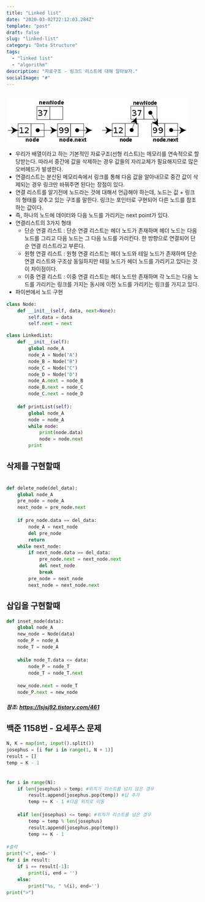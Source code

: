 ```yaml
---
title: "Linked list"
date: "2020-03-02T22:12:03.284Z"
template: "post"
draft: false
slug: "linked-list"
category: "Data Structure"
tags:
  - "linked list"
  - "algorithm"
description: "자료구조 - 링크드 리스트에 대해 알아보자."
socialImage: "#"
---
```


## 

![linked list (출처: wikipedia)](/media/linkedlist.png)

+ 우리가 배열이라고 하는 기본적인 자료구조(선형 리스트)는 메모리를 연속적으로 할당받는다. 따라서 중간에 값을 삭제하는 경우 값들의 자리교체가 필요해지므로 많은 오버헤드가 발생한다.   
+ 연결리스트는 분산된 메모리속에서 링크를 통해 다음 값을 알아내므로 중간 값이 삭제되는 경우 링크만 바꿔주면 된다는 장점이 있다.   
+ 연결 리스트를 알기전에 노드라는 것에 대해서 언급해야 하는데, 노드는 값 + 링크의 형태를 갖추고 있는 구조를 말한다. 링크는 포인터로 구현되어 다른 노드를 참조하는 값이다.   
+ 즉, 하나의 노드에 데이터와 다음 노드를 가리키는 next point가 있다.   
+ 연결리스트의 3가지 형태   
    - 단순 연결 리스트 : 단순 연결 리스트는 헤더 노드가 존재하며 헤더 노드는 다음 노드를 그리고 다음 노드는 그 다음 노드를 가리킨다. 한 방향으로 연결되어 단순 연결 리스트라고 부른다.   
    - 원형 연결 리스트 : 원형 연결 리스트는 헤더 노드와 테일 노드가 존재하며 단순 연결 리스트와 구조상 동일하지만 테일 노드가 헤더 노드를 가리키고 있다는 것이 차이점이다.   
    - 이중 연결 리스트 : 이중 연결 리스트는 헤더 노드만 존재하며 각 노드는 다음 노드를 가리키는 링크를 가지는 동시에 이전 노드를 가리키는 링크를 가지고 있다.      
+ 파이썬에서 노드 구현   
```python
class Node:
    def __init__(self, data, next=None):
        self.data = data
        self.next = next
```   
```python
class LinkedList:
    def __init__(self):
        global node_A
        node_A = Node("A")
        node_B = Node("B")
        node_C = Node("C")
        node_D = Node("D")
        node_A.next = node_B
        node_B.next = node_C
        node_C.next = node_D
    
    def printList(self):
        global node_A
        node = node_A
        while node:
            print(node.data)
            node = node.next
        print
```   

## 삭제를 구현할때   
```python

def delete_node(del_data):
    global node_A
    pre_node = node_A
    next_node = pre_node.next

    if pre_node.data == del_data:
        node_A = next_node
        del pre_node
        return
    while next_node:
        if next_node.data == del_data:
            pre_node.next = next_node.next
            del next_node
            break
        pre_node = next_node
        next_node = next_node.next
```   
## 삽입을 구현할때   
```python
def inset_node(data):
    global node_A
    new_node = Node(data)
    node_P = node_A
    node_T = node_A

    while node_T.data <= data:
        node_P = node_T
        node_T = node_T.next

    new_node.next = node_T
    node_P.next = new_node 
```   

##### 참조: https://lsjsj92.tistory.com/461   

## 백준 1158번 - 요세푸스 문제   
```python
N, K = map(int, input().split())
josephus = [i for i in range(1, N + 1)]
result = []
temp = K - 1


for i in range(N):
    if len(josephus) > temp: #위치가 리스트를 넘지 않은 경우
        result.append(josephus.pop(temp)) #답 추가
        temp += K - 1 #다음 위치로 이동
        
    elif len(josephus) <= temp: #위치가 리스트를 넘은 경우
        temp = temp % len(josephus)
        result.append(josephus.pop(temp))
        temp += K - 1

#출력
print("<", end='')
for i in result:
    if i == result[-1]:
        print(i, end = '')
    else:
        print("%s, " %(i), end='')
print(">")
```
